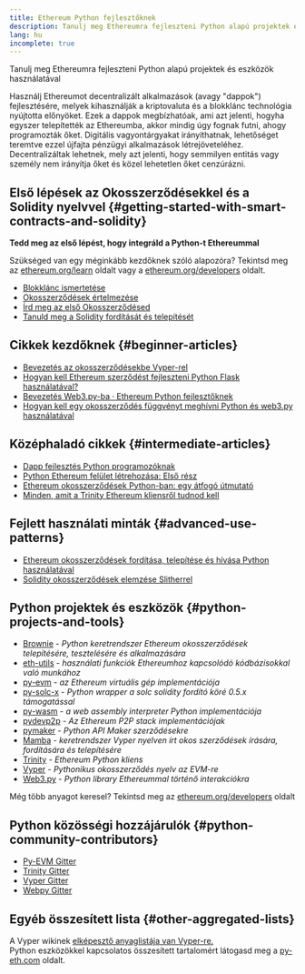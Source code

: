 ```yaml
---
title: Ethereum Python fejlesztőknek
description: Tanulj meg Ethereumra fejleszteni Python alapú projektek és eszközök használatával
lang: hu
incomplete: true
---
```


<FeaturedText>Tanulj meg Ethereumra fejleszteni Python alapú projektek és eszközök használatával</FeaturedText>

Használj Ethereumot decentralizált alkalmazások (avagy "dappok") fejlesztésére, melyek kihasználják a kriptovaluta és a blokklánc technológia nyújtotta előnyöket. Ezek a dappok megbízhatóak, ami azt jelenti, hogyha egyszer telepítették az Ethereumba, akkor mindig úgy fognak futni, ahogy programozták őket. Digitális vagyontárgyakat irányíthatnak, lehetőséget teremtve ezzel újfajta pénzügyi alkalmazások létrejöveteléhez. Decentralizáltak lehetnek, mely azt jelenti, hogy semmilyen entitás vagy személy nem irányítja őket és közel lehetetlen őket cenzúrázni.

## Első lépések az Okosszerződésekkel és a Solidity nyelvvel {#getting-started-with-smart-contracts-and-solidity}

**Tedd meg az első lépést, hogy integráld a Python-t Ethereummal**

Szükséged van egy méginkább kezdőknek szóló alapozóra? Tekintsd meg az [ethereum.org/learn](/learn/) oldalt vagy a [ethereum.org/developers](/developers/) oldalt.

- [Blokklánc ismertetése](https://kauri.io/article/d55684513211466da7f8cc03987607d5/blockchain-explained)
- [Okosszerződések értelmezése](https://kauri.io/article/e4f66c6079e74a4a9b532148d3158188/ethereum-101-part-5-the-smart-contract)
- [Írd meg az első Okosszerződésed](https://kauri.io/article/124b7db1d0cf4f47b414f8b13c9d66e2/remix-ide-your-first-smart-contract)
- [Tanuld meg a Solidity fordítását és telepítését](https://kauri.io/article/973c5f54c4434bb1b0160cff8c695369/understanding-smart-contract-compilation-and-deployment)

## Cikkek kezdőknek {#beginner-articles}

- [Bevezetés az okosszerződésekbe Vyper-rel](https://kauri.io/#collections/Getting%20Started/an-introduction-to-smart-contracts-with-vyper/)
- [Hogyan kell Ethereum szerződést fejleszteni Python Flask használatával?](https://medium.com/coinmonks/how-to-develop-ethereum-contract-using-python-flask-9758fe65976e)
- [Bevezetés Web3.py-ba · Ethereum Python fejlesztőknek](https://www.dappuniversity.com/articles/web3-py-intro)
- [Hogyan kell egy okosszerződés függvényt meghívni Python és web3.py használatával](https://stackoverflow.com/questions/57580702/how-to-call-a-smart-contract-function-using-python-and-web3-py)

## Középhaladó cikkek {#intermediate-articles}

- [Dapp fejlesztés Python programozóknak](https://levelup.gitconnected.com/dapps-development-for-python-developers-f52b32b54f28)
- [Python Ethereum felület létrehozása: Első rész](https://hackernoon.com/creating-a-python-ethereum-interface-part-1-4d2e47ea0f4d)
- [Ethereum okosszerződések Python-ban: egy átfogó útmutató](https://hackernoon.com/ethereum-smart-contracts-in-python-a-comprehensive-ish-guide-771b03990988)
- [Minden, amit a Trinity Ethereum kliensről tudnod kell](https://medium.com/@pipermerriam/everything-you-need-to-know-about-the-trinity-ethereum-client-b093c756d1de)

## Fejlett használati minták {#advanced-use-patterns}

- [Ethereum okosszerződések fordítása, telepítése és hívása Python használatával](https://yohanes.gultom.me/2018/11/28/compiling-deploying-and-calling-ethereum-smartcontract-using-python/)
- [Solidity okosszerződések elemzése Slitherrel](https://kauri.io/#collections/DevOps/analyze-solidity-smart-contracts-with-slither/)

## Python projektek és eszközök {#python-projects-and-tools}

- [Brownie](https://github.com/eth-brownie/brownie) - _Python keretrendszer Ethereum okosszerződések telepítésére, tesztelésére és alkalmazására_
- [eth-utils](https://github.com/ethereum/eth-utils/) - _használati funkciók Ethereumhoz kapcsolódó kódbázisokkal való munkához_
- [py-evm](https://github.com/ethereum/py-evm) - _az Ethereum virtuális gép implementációja_
- [py-solc-x](https://pypi.org/project/py-solc-x/) - _Python wrapper a solc solidity fordító köré 0.5.x támogatással_
- [py-wasm](https://github.com/ethereum/py-wasm) - _a web assembly interpreter Python implementációja_
- [pydevp2p](https://github.com/ethereum/pydevp2p) - _Az Ethereum P2P stack implementációjak_
- [pymaker](https://github.com/makerdao/pymaker) - _Python API Maker szerződésekre_
- [Mamba](https://github.com/arjunaskykok/mamba) - _keretrendszer Vyper nyelven írt okos szerződések írására, fordítására és telepítésére_
- [Trinity](https://github.com/ethereum/trinity) - _Ethereum Python kliens_
- [Vyper](https://github.com/ethereum/vyper/) - _Pythonikus okosszerződés nyelv az EVM-re_
- [Web3.py](https://github.com/ethereum/web3.py) - _Python library Ethereummal történő interakciókra_

Még több anyagot keresel? Tekintsd meg az [ethereum.org/developers](/developers/) oldalt

## Python közösségi hozzájárulók {#python-community-contributors}

- [Py-EVM Gitter](https://gitter.im/ethereum/py-evm)
- [Trinity Gitter](https://gitter.im/ethereum/trinity)
- [Vyper Gitter](https://gitter.im/ethereum/vyper)
- [Webpy Gitter](https://gitter.im/ethereum/web3.py)

## Egyéb összesített lista {#other-aggregated-lists}

A Vyper wikinek [elképesztő anyaglistája van Vyper-re.](https://github.com/ethereum/vyper/wiki/Vyper-tools-and-resources)  
Python eszközökkel kapcsolatos összesített tartalomért látogasd meg a [py-eth.com](http://py-eth.com/) oldalt.
